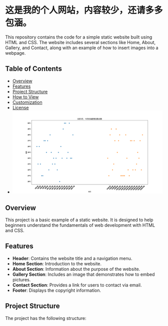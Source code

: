 # 这是我的个人网站，内容较少，还请多多包涵。

This repository contains the code for a simple static website built using HTML and CSS. The website includes several sections like Home, About, Gallery, and Contact, along with an example of how to insert images into a webpage.

## Table of Contents
- [Overview](#https://ldmdm.xetslk.com/sl/sXMh5)
- [Features](#features)
- [Project Structure](#project-structure)
- [How to View](#how-to-view)
- [Customization](#customization)
- [License](#license)
- ![Example Image](hellotata/Figure_1.png)
## Overview

This project is a basic example of a static website. It is designed to help beginners understand the fundamentals of web development with HTML and CSS.

## Features

- **Header**: Contains the website title and a navigation menu.
- **Home Section**: Introduction to the website.
- **About Section**: Information about the purpose of the website.
- **Gallery Section**: Includes an image that demonstrates how to embed pictures.
- **Contact Section**: Provides a link for users to contact via email.
- **Footer**: Displays the copyright information.

## Project Structure

The project has the following structure:
